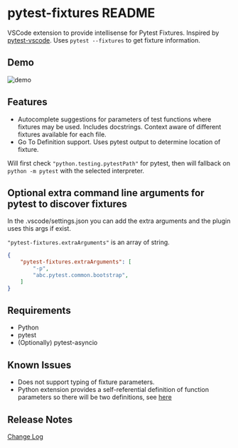 # pytest-fixtures README

VSCode extension to provide intellisense for Pytest Fixtures. Inspired by [pytest-vscode](https://github.com/cameronmaske/pytest-vscode). Uses `pytest --fixtures` to get fixture information.

## Demo

![demo](demo.gif)

## Features

* Autocomplete suggestions for parameters of test functions where fixtures may be used. Includes docstrings. Context aware of different fixtures available for each file.
* Go To Definition support. Uses pytest output to determine location of fixture.

Will first check `"python.testing.pytestPath"` for pytest, then will fallback on `python -m pytest` with the selected interpreter.

## Optional extra command line arguments for pytest to discover fixtures

In the .vscode/settings.json you can add the extra arguments and the plugin uses this args if exist.


`"pytest-fixtures.extraArguments"` is an array of string.

```json
{
    "pytest-fixtures.extraArguments": [
        "-p",
        "abc.pytest.common.bootstrap",
    ]
}
```

## Requirements

* Python
* pytest
* (Optionally) pytest-asyncio


## Known Issues

* Does not support typing of fixture parameters.
* Python extension provides a self-referential definition of function parameters so there will be two definitions, see [here](https://github.com/microsoft/vscode-python/issues/18536)

## Release Notes

[Change Log](CHANGELOG.md)
